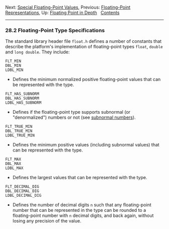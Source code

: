 Next: [Special Floating-Point Values](Special-Float-Values.md),
Previous: [Floating-Point
Representations](Floating-Representations.md), Up: [Floating Point in
Depth](Floating-Point-in-Depth.md)  
[Contents](index.md#SEC_Contents "Table of contents")  

------------------------------------------------------------------------


### 28.2 Floating-Point Type Specifications 

The standard library header file `float.h` defines a number of
constants that describe the platform's implementation of floating-point
types `float`, `double` and `long double`. They include:


`FLT_MIN`\
`DBL_MIN`\
`LDBL_MIN`

-   Defines the minimum normalized positive floating-point values that
    can be represented with the type.

`FLT_HAS_SUBNORM`\
`DBL_HAS_SUBNORM`\
`LDBL_HAS_SUBNORM`

-   Defines if the floating-point type supports subnormal (or
    "denormalized") numbers or not (see [subnormal
    numbers](Special-Float-Values.md#subnormal-numbers)).

`FLT_TRUE_MIN`\
`DBL_TRUE_MIN`\
`LDBL_TRUE_MIN`

-   Defines the minimum positive values (including subnormal values)
    that can be represented with the type.

`FLT_MAX`\
`DBL_MAX`\
`LDBL_MAX`

-   Defines the largest values that can be represented with the type.

`FLT_DECIMAL_DIG`\
`DBL_DECIMAL_DIG`\
`LDBL_DECIMAL_DIG`

-   Defines the number of decimal digits `n` such that any
    floating-point number that can be represented in the type can be
    rounded to a floating-point number with `n` decimal digits, and back
    again, without losing any precision of the value.
